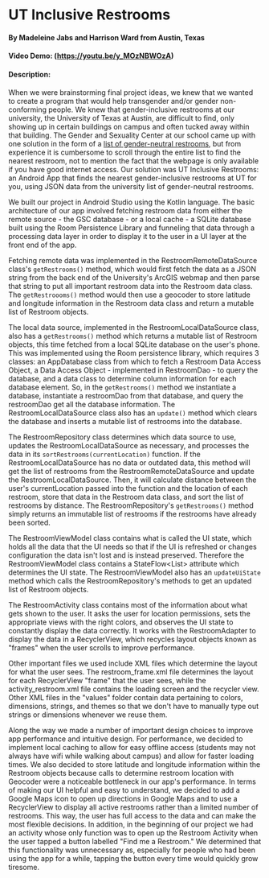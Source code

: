 # UT Inclusive Restrooms
#### By Madeleine Jabs and Harrison Ward from Austin, Texas
#### Video Demo: (https://youtu.be/y_MOzNBWOzA)
#### Description:

When we were brainstorming final project ideas, we knew that we wanted to create a program that would help transgender and/or gender non-conforming people. We knew that gender-inclusive restrooms at our university, the University of Texas at Austin, are difficult to find, only showing up in certain buildings on campus and often tucked away within that building. The Gender and Sexuality Center at our school came up with one solution in the form of a [list of gender-neutral restrooms](https://diversity.utexas.edu/genderandsexuality/gender-inclusive-restrooms/), but from experience it is cumbersome to scroll through the entire list to find the nearest restroom, not to mention the fact that the webpage is only available if you have good internet access. Our solution was UT Inclusive Restrooms: an Android App that finds the nearest gender-inclusive restrooms at UT for you, using JSON data from the university list of gender-neutral restrooms.

We built our project in Android Studio using the Kotlin language. The basic architecture of our app involved fetching restroom data from either the remote source - the GSC database - or a local cache - a SQLite database built using the Room Persistence Library and funneling that data through a processing data layer in order to display it to the user in a UI layer at the front end of the app. 

Fetching remote data was implemented in the RestroomRemoteDataSource class's `getRestrooms()` method, which would first fetch the data as a JSON string from the back end of the University's ArcGIS webmap and then parse that string to put all important restroom data into the Restroom data class. The `getRestroooms()` method would then use a geocoder to store latitude and longitude information in the Restroom data class and return a mutable list of Restroom objects.

The local data source, implemented in the RestroomLocalDataSource class, also has a `getRestrooms()` method which returns a mutable list of Restroom objects, this time fetched from a local SQLite database on the user's phone. This was implemented using the Room persistence library, which requires 3 classes: an AppDatabase class from which to fetch a Restroom Data Access Object, a Data Access Object - implemented in RestroomDao - to query the database, and a data class to determine column information for each database element. So, in the `getRestrooms()` method we instantiate a database, instantiate a restroomDao from that database, and query the restroomDao get all the database information. The RestroomLocalDataSource class also has an `update()` method which clears the database and inserts a mutable list of restrooms into the database.

The RestroomRepository class determines which data source to use, updates the RestroomLocalDataSource as necessary, and processes the data in its `sortRestrooms(currentLocation)` function. If the RestroomLocalDataSource has no data or outdated data, this method will get the list of restrooms from the RestroomRemoteDataSource and update the RestroomLocalDataSource. Then, it will calculate distance between the user's currentLocation passed into the function and the location of each restroom, store that data in the Restroom data class, and sort the list of restrooms by distance. The RestroomRepository's `getRestrooms()` method simply returns an immutable list of restrooms if the restrooms have already been sorted. 

The RestroomViewModel class contains what is called the UI state, which holds all the data that the UI needs so that if the UI is refreshed or changes configuration the data isn't lost and is instead preserved. Therefore the RestroomViewModel class contains a StateFlow<List<Restroom>> attribute which determines the UI state. The RestroomViewModel also has an `updateUiState` method which calls the RestroomRepository's methods to get an updated list of Restroom objects.

The RestroomActivity class contains most of the information about what gets shown to the user. It asks the user for location permissions, sets the appropriate views with the right colors, and observes the UI state to constantly display the data correctly. It works with the RestroomAdapter to display the data in a RecyclerView, which recycles layout objects known as "frames" when the user scrolls to improve performance.

Other important files we used include XML files which determine the layout for what the user sees. The restroom_frame.xml file determines the layout for each RecyclerView "frame" that the user sees, while the activity_restroom.xml file contains the loading screen and the recycler view. Other XML files in the "values" folder contain data pertaining to colors, dimensions, strings, and themes so that we don't have to manually type out strings or dimensions whenever we reuse them.

Along the way we made a number of important design choices to improve app performance and intuitive design. For performance, we decided to implement local caching to allow for easy offline access (students may not always have wifi while walking about campus) and allow for faster loading times. We also decided to store latitude and longitude information within the Restroom objects because calls to determine restroom location with Geocoder were a noticeable bottleneck in our app's performance. In terms of making our UI helpful and easy to understand, we decided to add a Google Maps icon to open up directions in Google Maps and to use a RecyclerView to display all active restrooms rather than a limited number of restrooms. This way, the user has full access to the data and can make the most flexible decisions. In addition, in the beginning of our project we had an activity whose only function was to open up the Restroom Activity when the user tapped a button labelled "Find me a Restroom." We determined that this functionality was unnecessary as, especially for people who had been using the app for a while, tapping the button every time would quickly grow tiresome. 
